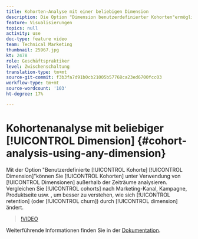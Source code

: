 ```yaml
---
title: Kohorten-Analyse mit einer beliebigen Dimension
description: Die Option "Dimension benutzerdefinierter Kohorten"ermöglicht die Analyse von Kohorten anhand von Dimensionen, die keine Zeiträume sind. Vergleichen Sie die Kohorten nach Marketing-Kanal, Kampagne-Region, Produktseite usw. , um besser zu verstehen, wie sich die Bindung (oder der Kurn) nach Dimensionselement ändert.
feature: Visualisierungen
topics: null
activity: use
doc-type: feature video
team: Technical Marketing
thumbnail: 25967.jpg
kt: 2478
role: Geschäftspraktiker
level: Zwischenschaltung
translation-type: tm+mt
source-git-commit: f3b3fa7d91b0cb21005b57768ca23ed6700fcc03
workflow-type: tm+mt
source-wordcount: '103'
ht-degree: 17%

---
```



#  Kohortenanalyse mit beliebiger  [!UICONTROL Dimension] {#cohort-analysis-using-any-dimension}

Mit der Option &quot;Benutzerdefinierte [!UICONTROL Kohorte] [!UICONTROL Dimension]&quot;können Sie [!UICONTROL Kohorten] unter Verwendung von [!UICONTROL Dimensionen] außerhalb der Zeiträume analysieren. Vergleichen Sie [!UICONTROL cohorts] nach Marketing-Kanal, Kampagne, Produktseite usw. , um besser zu verstehen, wie sich [!UICONTROL retention] (oder [!UICONTROL churn]) durch [!UICONTROL dimension] ändert.

>[!VIDEO](https://video.tv.adobe.com/v/25967/?quality=12)

Weiterführende Informationen finden Sie in der [Dokumentation](https://marketing.adobe.com/resources/help/de_DE/analytics/analysis-workspace/cohort_analysis.html).
